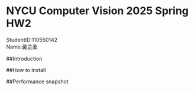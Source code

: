 # NYCU Computer Vision 2025 Spring HW2
StudentID:110550142  
Name:黃芷柔  

##Introduction

##How to install


##Performance snapshot
